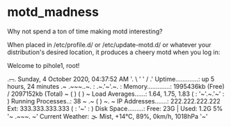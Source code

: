 # motd_madness
Why not spend a ton of time making motd interesting?

When placed in /etc/profile.d/ or /etc/update-motd.d/ or whatever your distribution's desired location, it produces a cheery motd when you log in: 

Welcome to pihole1, root!

   .~~.   .~~.       Sunday,  4 October 2020, 04:37:52 AM
  '. \ ' ' / .'      Uptime.............: up 5 hours, 24 minutes
   .~ .~~~..~.
  : .~.'~'.~. :      Memory.............: 1995436kb (Free) / 2097152kb (Total)
 ~ (   ) (   ) ~     Load Averages......: 1.64, 1.75, 1.83
( : '~'.~.'~' : )    Running Processes..: 38
 ~ .~ (   ) ~. ~     IP Addresses.......: 222.222.222.222 Ext: 333.333.333.333
  (  : '~' :  )      Disk Space.........: Free: 23G | Used: 1.2G 5%
   '~ .~~~. ~'       Current Weather: 🌫  Mist, +14°C, 89%, 0km/h, 1018hPa
       '~'
